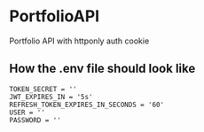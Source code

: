 # PortfolioAPI
Portfolio API with httponly auth cookie
## How the .env file should look like
```
TOKEN_SECRET = ''
JWT_EXPIRES_IN = '5s'
REFRESH_TOKEN_EXPIRES_IN_SECONDS = '60'
USER = ''
PASSWORD = ''
```
